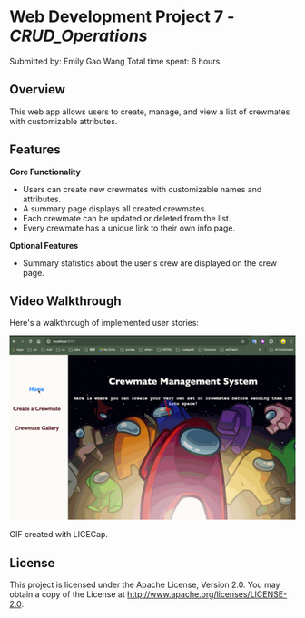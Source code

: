 # Web Development Project 7 - *CRUD_Operations*

Submitted by: Emily Gao Wang
Total time spent: 6 hours

## Overview

This web app allows users to create, manage, and view a list of crewmates with customizable attributes.

## Features

**Core Functionality**

- Users can create new crewmates with customizable names and attributes.
- A summary page displays all created crewmates.
- Each crewmate can be updated or deleted from the list.
- Every crewmate has a unique link to their own info page.

**Optional Features**

- Summary statistics about the user's crew are displayed on the crew page.

## Video Walkthrough

Here's a walkthrough of implemented user stories:

<img src='pj7.gif' title='Video Walkthrough' width='' alt='Video Walkthrough' />

<!-- Replace this with whatever GIF tool you used! -->
GIF created with LICECap.  
<!-- Recommended tools:
[Kap](https://getkap.co/) for macOS
[ScreenToGif](https://www.screentogif.com/) for Windows
[peek](https://github.com/phw/peek) for Linux. -->

## License

This project is licensed under the Apache License, Version 2.0. You may obtain a copy of the License at http://www.apache.org/licenses/LICENSE-2.0.
